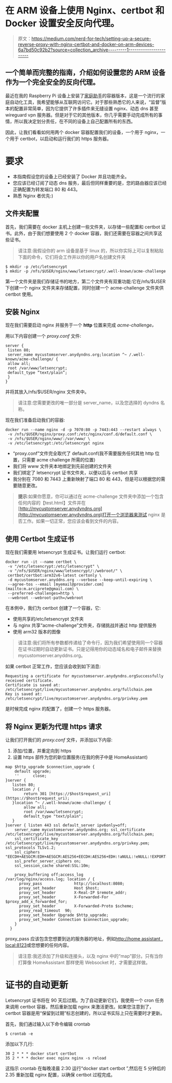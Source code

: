 # 在 ARM 设备上使用 Nginx、certbot 和 Docker 设置安全反向代理。

> 原文：<https://medium.com/nerd-for-tech/setting-up-a-secure-reverse-proxy-with-nginx-certbot-and-docker-on-arm-devices-6a7bd50c92b2?source=collection_archive---------1----------------------->

## 一个简单而完整的指南，介绍如何设置您的 ARM 设备作为一个完全安全的反向代理。

最近在我的 Raspberry Pi 设备上安装了[家庭助手](https://www.home-assistant.io/)的容器版本，这是一个流行的家庭自动化工具，我希望能够从互联网访问它。对于那些熟悉它的人来说，“监督”版本的配置非常简单，因为它提供了许多插件来无缝设置 nginx、动态 dns 甚至 wireguard vpn 服务器。但是对于它的其他版本，你几乎需要手动完成所有的事情，所以我决定划分责任，在不同的设备上自己配置所有的东西。

因此，让我们看看如何用两个 docker 容器配置我们的设备，一个用于 nginx，一个用于 certbot，以启动和运行我们的 https 服务器。

# 要求

*   本指南假设您的设备上已经安装了 Docker 并且功能齐全。
*   您应该已经订阅了动态 dns 服务，最后但同样重要的是，您的路由器应该已经正确配置为转发端口 80 和 443。
*   熟悉 Nginx 者优先:)

## 文件夹配置

首先，我们需要在 docker 主机上创建一些文件夹，以存储一些配置和 certbot 证书。此外，由于我们想要使用 2 个 docker 容器，我们还需要在容器之间共享这些证书。

> 请注意:我假设你的 arm 设备是基于 linux 的，所以你实际上可以复制粘贴下面的命令，它们将会工作并以你的用户名创建文件夹

```
$ mkdir -p /etc/letsencrypt
$ mkdir -p /nfs/$USER/nginx/www/letsencrypt/.well-known/acme-challenge
```

第一个文件夹是我们存储证书的地方，第二个文件夹有双重功能:它在/nfs/$USER 下创建一个 nginx 文件夹来存储配置，同时创建一个 acme-challenge 文件夹供 certbot 使用。

## 安装 Nginx

现在我们需要启动 nginx 并服务于一个 **http** 位置来完成 *acme-challenge。*

用以下内容创建一个 *proxy.conf* 文件:

```
server {
 listen 80;
 server_name mycustomserver.anydyndns.org;location ^~ /.well-known/acme-challenge/ {
 allow all;
 root /var/www/letsencrypt;
 default_type “text/plain”;
 }
}
```

并将其放入/nfs/$USER/nginx 文件夹中。

> 请注意:您需要更改的唯一部分是 server_name，以及您选择的 dyndns 名称。

现在我们准备启动我们的容器:

```
docker run --name nginx -d -p 7070:80 -p 7443:443 --restart always \
 -v /nfs/$USER/nginx/proxy.conf:/etc/nginx/conf.d/default.conf \
 -v /nfs/$USER/nginx/www/:/var/www/ \
 -v /etc/letsencrypt:/etc/letsencrypt nginx
```

*   “proxy.conf”文件完全取代了 default.conf(我不需要服务任何其他 http 位置，只需要 acme challenge 所需的位置)
*   我们将 www 文件夹本地绑定到先前创建的文件夹
*   我们绑定了 letsencrypt 证书文件夹，以便以后与 certbot 共享
*   我分别在 7080 和 7443 上重新映射了端口 80 和 443，但是可以根据您的需要随意更改。

> **提示**:如果你愿意，你可以通过在 acme-challenge 文件夹中添加一个包含任何内容的【test.html】文件并在[http://mycustomserver.anydyndns.org](http://mycustomserver.anydyndns.org)打开一个浏览器来测试 nginx 是否工作。如果一切正常，您应该会看到文件的内容。

## 使用 Certbot 生成证书

现在我们需要用 letsencrypt 生成证书。让我们运行 certbot:

```
docker run -it --name certbot \
 -v "/etc/letsencrypt:/etc/letsencrypt" \
 -v "/nfs/$USER/nginx/www/letsencrypt/:/webroot/" \
 certbot/certbot:arm32v6-latest certonly \
 -d mycustomserver.anyddns.org --verbose --keep-until-expiring \
 --agree-tos --email [myemail@provider.com](mailto:m.arciprete@gmail.com) \
 --preferred-challenges=http \
 --webroot --webroot-path=/webroot
```

在本例中，我们为 certbot 创建了一个容器，它:

*   使用共享的/etc/letsencrypt 文件夹
*   与 nginx 共享“acme-challenge”文件夹，存储挑战并通过 http 提供服务
*   使用 arm32 版本的图像

> 请注意:我们将所有参数都传递给了命令行，因为我们希望使用同一个容器在证书过期时自动更新证书。只是记得用你的动态域名和电子邮件来替换 mycustomserver.anyddns.org。

如果 certbot 正常工作，您应该会收到如下消息:

```
Requesting a certificate for mycustomserver.anydyndns.orgSuccessfully received certificate.
Certificate is saved at: /etc/letsencrypt/live/mycustomserver.anydyndns.org/fullchain.pem
Key is saved at:         /etc/letsencrypt/live/mycustomserver.anydyndns.org/privkey.pem
```

是时候完成 nginx 的配置了，创建一个 https 服务器。

## 将 Nginx 更新为代理 https 请求

让我们打开我们的 *proxy.conf* 文件，并添加以下内容:

1.  添加/位置，并重定向到 https
2.  设置 https 部件为您的新位置服务(在我的例子中是 HomeAssistant)

```
map $http_upgrade $connection_upgrade {
    default upgrade;
    ''      close;
}server {
   listen 80;
   location / {
        return 301 [https://$host$request_uri](https://$host$request_uri);
   }location ^~ /.well-known/acme-challenge/ {
        allow all;
        root /var/www/letsencrypt;
        default_type "text/plain";
   }
}server { listen 443 ssl default_server ipv6only=off;
    server_name mycustomserver.anydyndns.org; ssl_certificate  /etc/letsencrypt/live/mycustomserver.anydyndns.org/fullchain.pem;
    ssl_certificate_key  /etc/letsencrypt/live/mycustomserver.anydyndns.org/privkey.pem; ssl_protocols TLSv1.2;                                                     
    ssl_ciphers "EECDH+AESGCM:EDH+AESGCM:AES256+EECDH:AES256+EDH:!aNULL:!eNULL:!EXPORT:!DES:!MD5:!PSK:!RC4";
    ssl_prefer_server_ciphers on;                                            
    ssl_session_cache shared:SSL:10m;                                                                       

    proxy_buffering off;access_log            /var/log/nginx/access.log; location / {
      proxy_pass              http://localhost:8080;                      
      proxy_set_header        Host $host;
      proxy_set_header        X-Real-IP $remote_addr;
      proxy_set_header        X-Forwarded-For $proxy_add_x_forwarded_for;
      proxy_set_header        X-Forwarded-Proto $scheme;
      proxy_read_timeout  90;
      proxy_set_header Upgrade $http_upgrade;                                                             
      proxy_set_header Connection $connection_upgrade;
    }
  }
```

proxy_pass 应该包含您想要到达的服务器的地址，例如[http://home assistant . local:8123](http://homeassistant.local:8123)或您想要的任何内容。

> 请注意:我还添加了升级和连接头，以及 nginx 中的“map”部分。只有当你打算像 HomeAssistant 那样使用 Websocket 时，才需要这样做。

# 证书的自动更新

Letsencrypt 证书将在 90 天后过期。为了自动更新它们，我使用一个 cron 任务来调用 certbot 容器，然后重新加载 nginx 来激活更改。如果您注意到了，certbot 容器是用“保留到过期”标志创建的，所以证书实际上只在需要时才更新。

首先，我们通过输入以下命令编辑 crontab

```
$ crontab -e
```

添加以下几行:

```
30 2 * * * docker start certbot
35 2 * * * docker exec nginx nginx -s reload
```

这指示 crontab 在每晚凌晨 2:30 运行“docker start certbot ”,然后在 5 分钟后的 2.35 重新加载 nginx 配置，以确保 certbot 过程完成。